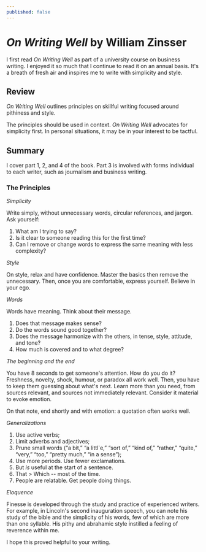```yaml
---
published: false
---
```

# _On Writing Well_  by William Zinsser

I first read _On Writing Well_ as part of a university course on business writing. I enjoyed it so much that I continue to read it on an annual basis. It's a breath of fresh air and inspires me to write with simplicity and style.

## Review
_On Writing Well_ outlines principles on skillful writing focused around pithiness and style.

The principles should be used in context. _On Writing Well_ advocates for simplicity first. In personal situations, it may be in your interest to be tactful.

## Summary
I cover part 1, 2, and 4 of the book. Part 3 is involved with forms individual to each writer, such as journalism and business writing.

### The Principles

_Simplicity_

Write simply, without unnecessary words, circular references, and jargon. Ask yourself:
1. What am I trying to say? 
2. Is it clear to someone reading this for the first time? 
3. Can I remove or change words to express the same meaning with less complexity?

_Style_

On style, relax and have confidence. Master the basics then remove the unnecessary. Then, once you are comfortable, express yourself. Believe in your ego.

_Words_

Words have meaning. Think about their message.
1. Does that message makes sense?
2. Do the words sound good together?
3. Does the message harmonize with the others, in tense, style, attitude, and tone?
4. How much is covered and to what degree?

_The beginning and the end_

You have 8 seconds to get someone's attention. How do you do it? Freshness, novelty, shock, humour, or paradox all work well. Then, you have to keep them guessing about what's next. Learn more than you need, from sources relevant, and sources not immediately relevant. Consider it material to evoke emotion.

On that note, end shortly and with emotion: a quotation often works well.

_Generalizations_

1. Use active verbs;
2. Limit adverbs and adjectives;
3. Prune small words (“a bit,” “a littl`e,” “sort of,” “kind of,” “rather,” “quite,” “very,” “too,” “pretty much,” “in a sense”);
4. Use more periods. Use fewer exclamations.
5. But _is_ useful at the start of a sentence.
6. That > Which -- most of the time.
7. People are relatable. Get people doing things.

_Eloquence_

Finesse is developed through the study and practice of experienced writers. For example, in Lincoln's second inauguration speech, you can note his study of the bible and the simplicity of his words, few of which are more than one syllable. His pithy and abrahamic style instilled a feeling of reverence within me.

I hope this proved helpful to your writing.
